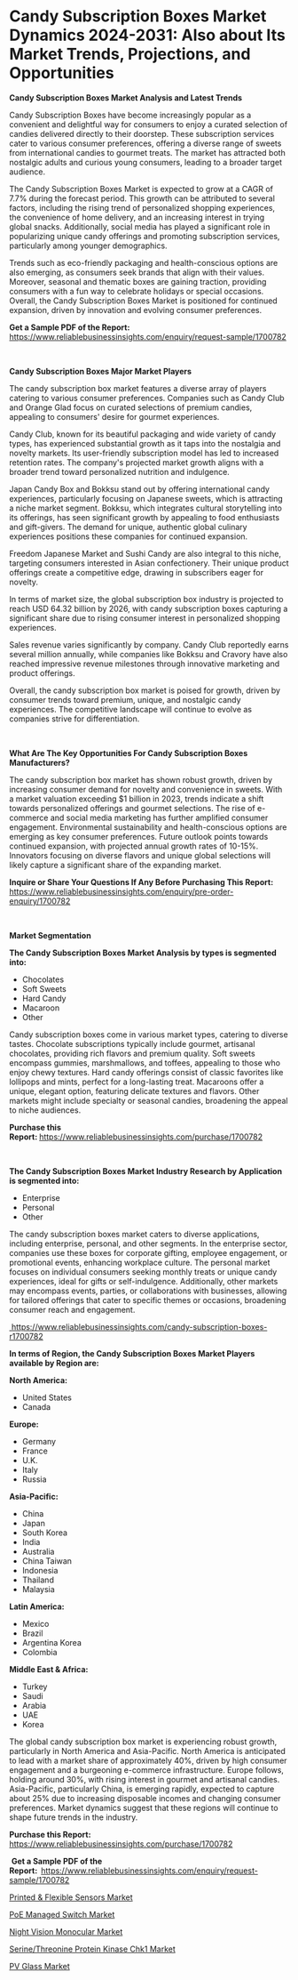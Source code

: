 <p><h1>Candy Subscription Boxes Market Dynamics 2024-2031: Also about Its Market Trends, Projections, and Opportunities</h1></p><p><strong>Candy Subscription Boxes Market Analysis and Latest Trends</strong></p>
<p><p>Candy Subscription Boxes have become increasingly popular as a convenient and delightful way for consumers to enjoy a curated selection of candies delivered directly to their doorstep. These subscription services cater to various consumer preferences, offering a diverse range of sweets from international candies to gourmet treats. The market has attracted both nostalgic adults and curious young consumers, leading to a broader target audience.</p><p>The Candy Subscription Boxes Market is expected to grow at a CAGR of 7.7% during the forecast period. This growth can be attributed to several factors, including the rising trend of personalized shopping experiences, the convenience of home delivery, and an increasing interest in trying global snacks. Additionally, social media has played a significant role in popularizing unique candy offerings and promoting subscription services, particularly among younger demographics.</p><p>Trends such as eco-friendly packaging and health-conscious options are also emerging, as consumers seek brands that align with their values. Moreover, seasonal and thematic boxes are gaining traction, providing consumers with a fun way to celebrate holidays or special occasions. Overall, the Candy Subscription Boxes Market is positioned for continued expansion, driven by innovation and evolving consumer preferences.</p></p>
<p><strong>Get a Sample PDF of the Report:&nbsp;</strong> <a href="https://www.reliablebusinessinsights.com/enquiry/request-sample/1700782?utm_campaign=48&utm_medium=2&utm_source=Github&utm_content=ia&utm_term=21102024&utm_id=candy-subscription-boxes">https://www.reliablebusinessinsights.com/enquiry/request-sample/1700782</a></p>
<p>&nbsp;</p>
<p><strong>Candy Subscription Boxes Major Market Players</strong></p>
<p><p>The candy subscription box market features a diverse array of players catering to various consumer preferences. Companies such as Candy Club and Orange Glad focus on curated selections of premium candies, appealing to consumers' desire for gourmet experiences. </p><p>Candy Club, known for its beautiful packaging and wide variety of candy types, has experienced substantial growth as it taps into the nostalgia and novelty markets. Its user-friendly subscription model has led to increased retention rates. The company's projected market growth aligns with a broader trend toward personalized nutrition and indulgence.</p><p>Japan Candy Box and Bokksu stand out by offering international candy experiences, particularly focusing on Japanese sweets, which is attracting a niche market segment. Bokksu, which integrates cultural storytelling into its offerings, has seen significant growth by appealing to food enthusiasts and gift-givers. The demand for unique, authentic global culinary experiences positions these companies for continued expansion.</p><p>Freedom Japanese Market and Sushi Candy are also integral to this niche, targeting consumers interested in Asian confectionery. Their unique product offerings create a competitive edge, drawing in subscribers eager for novelty.</p><p>In terms of market size, the global subscription box industry is projected to reach USD 64.32 billion by 2026, with candy subscription boxes capturing a significant share due to rising consumer interest in personalized shopping experiences.</p><p>Sales revenue varies significantly by company. Candy Club reportedly earns several million annually, while companies like Bokksu and Cravory have also reached impressive revenue milestones through innovative marketing and product offerings.</p><p>Overall, the candy subscription box market is poised for growth, driven by consumer trends toward premium, unique, and nostalgic candy experiences. The competitive landscape will continue to evolve as companies strive for differentiation.</p></p>
<p>&nbsp;</p>
<p><strong>What Are The Key Opportunities For Candy Subscription Boxes Manufacturers?</strong></p>
<p><p>The candy subscription box market has shown robust growth, driven by increasing consumer demand for novelty and convenience in sweets. With a market valuation exceeding $1 billion in 2023, trends indicate a shift towards personalized offerings and gourmet selections. The rise of e-commerce and social media marketing has further amplified consumer engagement. Environmental sustainability and health-conscious options are emerging as key consumer preferences. Future outlook points towards continued expansion, with projected annual growth rates of 10-15%. Innovators focusing on diverse flavors and unique global selections will likely capture a significant share of the expanding market.</p></p>
<p><strong>Inquire or Share Your Questions If Any Before Purchasing This Report:</strong> <a href="https://www.reliablebusinessinsights.com/enquiry/pre-order-enquiry/1700782?utm_campaign=48&utm_medium=2&utm_source=Github&utm_content=ia&utm_term=21102024&utm_id=candy-subscription-boxes">https://www.reliablebusinessinsights.com/enquiry/pre-order-enquiry/1700782</a></p>
<p>&nbsp;</p>
<p><strong>Market Segmentation</strong></p>
<p><strong>The Candy Subscription Boxes Market Analysis by types is segmented into:</strong></p>
<p><ul><li>Chocolates</li><li>Soft Sweets</li><li>Hard Candy</li><li>Macaroon</li><li>Other</li></ul></p>
<p><p>Candy subscription boxes come in various market types, catering to diverse tastes. Chocolate subscriptions typically include gourmet, artisanal chocolates, providing rich flavors and premium quality. Soft sweets encompass gummies, marshmallows, and toffees, appealing to those who enjoy chewy textures. Hard candy offerings consist of classic favorites like lollipops and mints, perfect for a long-lasting treat. Macaroons offer a unique, elegant option, featuring delicate textures and flavors. Other markets might include specialty or seasonal candies, broadening the appeal to niche audiences.</p></p>
<p><strong>Purchase this Report:&nbsp;</strong><a href="https://www.reliablebusinessinsights.com/purchase/1700782?utm_campaign=48&utm_medium=2&utm_source=Github&utm_content=ia&utm_term=21102024&utm_id=candy-subscription-boxes">https://www.reliablebusinessinsights.com/purchase/1700782</a></p>
<p>&nbsp;</p>
<p><strong>The Candy Subscription Boxes Market Industry Research by Application is segmented into:</strong></p>
<p><ul><li>Enterprise</li><li>Personal</li><li>Other</li></ul></p>
<p><p>The candy subscription boxes market caters to diverse applications, including enterprise, personal, and other segments. In the enterprise sector, companies use these boxes for corporate gifting, employee engagement, or promotional events, enhancing workplace culture. The personal market focuses on individual consumers seeking monthly treats or unique candy experiences, ideal for gifts or self-indulgence. Additionally, other markets may encompass events, parties, or collaborations with businesses, allowing for tailored offerings that cater to specific themes or occasions, broadening consumer reach and engagement.</p></p>
<p><a href="https://www.reliablebusinessinsights.com/candy-subscription-boxes-r1700782?utm_campaign=48&utm_medium=2&utm_source=Github&utm_content=ia&utm_term=21102024&utm_id=candy-subscription-boxes">&nbsp;https://www.reliablebusinessinsights.com/candy-subscription-boxes-r1700782</a></p>
<p><strong>In terms of Region, the Candy Subscription Boxes Market Players available by Region are:</strong></p>
<p>
    <p> <strong> North America: </strong>
        <ul>
            <li>United States</li>
            <li>Canada</li>
        </ul>
        </p> 
    <p> <strong> Europe: </strong>
        <ul>
            <li>Germany</li>
            <li>France</li>
            <li>U.K.</li>
            <li>Italy</li>
            <li>Russia</li>
        </ul>
        </p> 
    <p> <strong> Asia-Pacific: </strong>
        <ul>
            <li>China</li>
            <li>Japan</li>
            <li>South Korea</li>
            <li>India</li>
            <li>Australia</li>
            <li>China Taiwan</li>
            <li>Indonesia</li>
            <li>Thailand</li>
            <li>Malaysia</li>
        </ul>
        </p> 
    <p> <strong> Latin America: </strong>
        <ul>
            <li>Mexico</li>
            <li>Brazil</li>
            <li>Argentina Korea</li>
            <li>Colombia</li>
        </ul>
        </p> 
    <p> <strong> Middle East & Africa: </strong>
        <ul>
            <li>Turkey</li>
            <li>Saudi</li>
            <li>Arabia</li>
            <li>UAE</li>
            <li>Korea</li>
        </ul>
    </p>
    </p>
<p><p>The global candy subscription box market is experiencing robust growth, particularly in North America and Asia-Pacific. North America is anticipated to lead with a market share of approximately 40%, driven by high consumer engagement and a burgeoning e-commerce infrastructure. Europe follows, holding around 30%, with rising interest in gourmet and artisanal candies. Asia-Pacific, particularly China, is emerging rapidly, expected to capture about 25% due to increasing disposable incomes and changing consumer preferences. Market dynamics suggest that these regions will continue to shape future trends in the industry.</p></p>
<p><strong>Purchase this Report: </strong><a href="https://www.reliablebusinessinsights.com/purchase/1700782?utm_campaign=48&utm_medium=2&utm_source=Github&utm_content=ia&utm_term=21102024&utm_id=candy-subscription-boxes">https://www.reliablebusinessinsights.com/purchase/1700782</a></p>
<p>&nbsp;<strong>Get a Sample PDF of the Report:&nbsp;&nbsp;</strong><a href="https://www.reliablebusinessinsights.com/enquiry/request-sample/1700782?utm_campaign=48&utm_medium=2&utm_source=Github&utm_content=ia&utm_term=21102024&utm_id=candy-subscription-boxes">https://www.reliablebusinessinsights.com/enquiry/request-sample/1700782</a></p>
<p><strong></strong></p>
<p><p><a href="https://github.com/DorinaOsmani364/Market-Research-Report-List-1/blob/main/printed-flexible-sensors-market.md?utm_campaign=48&utm_medium=2&utm_source=Github&utm_content=ia&utm_term=21102024&utm_id=candy-subscription-boxes">Printed & Flexible Sensors Market</a></p><p><a href="https://issuu.com/reportprime-2/docs/poe-managed-switch-market-size-2030_a55fc2a8638d07?utm_campaign=48&utm_medium=2&utm_source=Github&utm_content=ia&utm_term=21102024&utm_id=candy-subscription-boxes">PoE Managed Switch Market</a></p><p><a href="https://issuu.com/reportprime-2/docs/night-vision-monocular-market-size-_3d975b8ad0ee0f?utm_campaign=48&utm_medium=2&utm_source=Github&utm_content=ia&utm_term=21102024&utm_id=candy-subscription-boxes">Night Vision Monocular Market</a></p><p><a href="https://github.com/azucena6lzcou/Market-Research-Report-List-1/blob/main/serinethreonine-protein-kinase-chk1-market.md?utm_campaign=48&utm_medium=2&utm_source=Github&utm_content=ia&utm_term=21102024&utm_id=candy-subscription-boxes">Serine/Threonine Protein Kinase Chk1 Market</a></p><p><a href="https://www.linkedin.com/pulse/pv-glass-market-global-insights-regional-analysis-2024-2031-r7b0e?utm_campaign=48&utm_medium=2&utm_source=Github&utm_content=ia&utm_term=21102024&utm_id=candy-subscription-boxes">PV Glass Market</a></p></p>